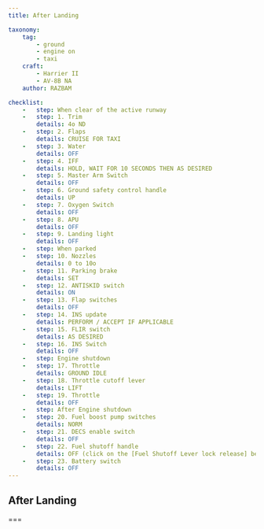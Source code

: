 ```yaml
---
title: After Landing

taxonomy:
    tag:
        - ground
        - engine on
        - taxi
    craft:
        - Harrier II
        - AV-8B NA
    author: RAZBAM

checklist:
    -   step: When clear of the active runway 
    -   step: 1. Trim 
        details: 4o ND 
    -   step: 2. Flaps 
        details: CRUISE FOR TAXI 
    -   step: 3. Water 
        details: OFF 
    -   step: 4. IFF 
        details: HOLD, WAIT FOR 10 SECONDS THEN AS DESIRED 
    -   step: 5. Master Arm Switch 
        details: OFF 
    -   step: 6. Ground safety control handle 
        details: UP 
    -   step: 7. Oxygen Switch 
        details: OFF 
    -   step: 8. APU 
        details: OFF 
    -   step: 9. Landing light 
        details: OFF 
    -   step: When parked 
    -   step: 10. Nozzles 
        details: 0 to 10o  
    -   step: 11. Parking brake 
        details: SET 
    -   step: 12. ANTISKID switch 
        details: ON 
    -   step: 13. Flap switches 
        details: OFF 
    -   step: 14. INS update 
        details: PERFORM / ACCEPT IF APPLICABLE 
    -   step: 15. FLIR switch 
        details: AS DESIRED 
    -   step: 16. INS Switch 
        details: OFF         
    -   step: Engine shutdown 
    -   step: 17. Throttle  
        details: GROUND IDLE 
    -   step: 18. Throttle cutoff lever 
        details: LIFT 
    -   step: 19. Throttle  
        details: OFF 
    -   step: After Engine shutdown 
    -   step: 20. Fuel boost pump switches 
        details: NORM 
    -   step: 21. DECS enable switch 
        details: OFF 
    -   step: 22. Fuel shutoff handle 
        details: OFF (click on the [Fuel Shutoff Lever lock release] before trying to click the handle to the OFF position) 
    -   step: 23. Battery switch 
        details: OFF 
---
```


## After Landing

===


